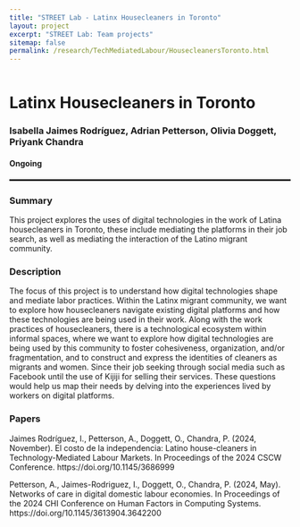 ```yaml
---
title: "STREET Lab - Latinx Housecleaners in Toronto"
layout: project
excerpt: "STREET Lab: Team projects"
sitemap: false
permalink: /research/TechMediatedLabour/HousecleanersToronto.html
---
```

<div class="row" style="display: flex;">


<!--<div class="col-sm-5 clearfix" >
  <img src="{{ site.url }}{{ site.baseurl }}/images/pubpic/{{ project.photo }}" class="img-reponsive" width="100%" style="float: left" />
</div>-->

<div class="container-fluid">
  <h1>Latinx Housecleaners in Toronto</h1>
  <h3>Isabella Jaimes Rodríguez, Adrian Petterson, Olivia Doggett, Priyank Chandra</h3>
  <h4>Ongoing</h4>
  
</div>

</div>

<hr style="margin-top: 0.1rem;
  margin-bottom: 0.1rem;
  border: 0;
  border-top: 2px solid rgba(0, 0, 0, 0.2);"/>

<div class="row" style="display: flex;">

<div class=" col-sm-12">
<h3>Summary</h3>
This project explores the uses of digital technologies in the work of Latina housecleaners in Toronto, these include mediating the platforms in their job search, as well as mediating the interaction of the Latino migrant community.

<h3>Description</h3>
 The focus of this project is to understand how digital technologies shape and mediate labor practices. Within the Latinx migrant community, we want to explore how housecleaners navigate existing digital platforms and how these technologies are being used in their work. Along with the work practices of housecleaners, there is a technological ecosystem within informal spaces, where we want to explore how digital technologies are being used by this community to foster cohesiveness, organization, and/or fragmentation, and to construct and express the identities of cleaners as migrants and women. Since their job seeking through social media such as Facebook until the use of Kijiji for selling their services. These questions would help us map their needs by delving into the experiences lived by workers on digital platforms.
  
<h3>Papers</h3>
<p>Jaimes Rodríguez, I., Petterson, A., Doggett, O., Chandra, P. (2024, November). El costo de la independencia: Latino house-cleaners in Technology-Mediated Labour Markets. In Proceedings of the 2024 CSCW Conference. https://doi.org/10.1145/3686999</p> 

<p>Petterson, A., Jaimes-Rodriguez, I., Doggett, O., Chandra, P. (2024, May). Networks of care in digital domestic labour economies. In Proceedings of the 2024 CHI Conference on Human Factors in Computing Systems. https://doi.org/10.1145/3613904.3642200</p>
